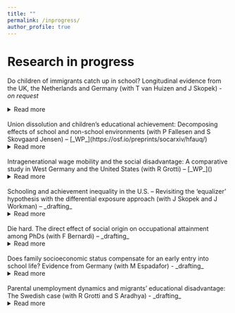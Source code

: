 ```yaml
---
title: ""
permalink: /inprogress/
author_profile: true
---
```


# Research in progress
Do children of immigrants catch up in school? Longitudinal evidence from the UK, the Netherlands and Germany (with T van Huizen and J Skopek) - _on request_
<details>
<summary>Read more</summary>
This paper studies the development of language achievement of children with immigrant parents in comparison to those with native-born parents from preschool to end of primary school. We use longitudinal data from the UK, Germany and the Netherlands and apply instrumental variable estimation to address measurement error in test scores. Our findings show that second-generation migrant children are at significant disadvantage before the start of school but on average catch up during primary schooling.  In all three countries, we found no additional migration penalties over the school years when comparing children with immigrant and native-born parents who had the same language achievement at preschool age. In the UK, significant additional premiums are found and children with foreign-born parents outperform children with native-born parents with comparable language skills in preschool. However, the results show substantial heterogeneity by ethnicity and country of origin. Children with Turkish parents are the only migrant group that does not show any sign of catching up but rather experiences additional penalties in achievement during primary schooling.
</details>
<br>
Union dissolution and children’s educational achievement: Decomposing effects of school and non-school environments (with P Fallesen and S Skovgaard
Jensen) – [_WP_](https://osf.io/preprints/socarxiv/hfauq/)
<details>
<summary>Read more</summary>
We study whether the educational disadvantage of children from households where parents have dissolved their union is due to initial selection, less return to learning from time in school, or less return to learning from time spent in non-school environments. Using a differential exposure approach, we conceptualize and identify children’s learning as a function of joint exposure to school and non-school environments. We use test scores from biannual nationwide reading comprehension tests of all Danish public-school children including information on test date and yearly information on parental separation. We consistently find lower returns to exposure to non-school environment for children who have experienced union dissolution across grades. Parental union dissolution functions as a dosage treatment. Placebo regressions and dosage treatment models make plausible a causal interpretation of the findings. Results indicate that degrading non-school environment following parental union dissolution decreases children’s learning, thereby increasing inequality in educational achievement across family forms.
</details>
<br>
Intragenerational wage mobility and the social disadvantage: A comparative study in West Germany and the United States (with R Grotti) – [_WP_]()
<details>
<summary>Read more</summary>
This article studies wage mobility over the early career in West Germany and the United States. We examine (1) the extent of intragenerational wage fluctuations; (2) whether they structure into upward mobility trends or remains volatile variations; and (3) whether mobility trends align with classical stratification dimensions (gender, social origin, and education). We highlight three main findings. First, intragenerational wage fluctuations are stronger in the United States compared with West Germany. Second, wage fluctuations translate into steeper trends of upward mobility in West Germany compared with the United States, where there is stronger heterogeneity in wage trends across individuals and year-to-year volatility. Last, we find persistent intragenerational wage inequality by gender, social origin, and education. These results point toward the idea that higher wage fluctuations in the United States do not reflect opportunities for upward mobility but rather uncertainty around the prospects of wage progression.
</details>
<br>
Schooling and achievement inequality in the U.S. – Revisiting the ‘equalizer’ hypothesis with the differential exposure approach (with J Skopek and J Workman) – _drafting_
<details>
<summary>Read more</summary>
</details>
<br>
Die hard. The direct effect of social origin on occupational attainment among PhDs (with F Bernardi) – _drafting_
<details>
<summary>Read more</summary>
  
</details>
<br>
Does family socioeconomic status compensate for an early entry into school life? Evidence from Germany (with M Espadafor) - _drafting_
<details>
<summary>Read more</summary>
  
</details>
<br>
Parental unemployment dynamics and migrants’ educational disadvantage: The Swedish case (with R Grotti and S Aradhya) - _drafting_
<details>
<summary>Read more</summary>
  
</details>
<br>


<!--

-->

